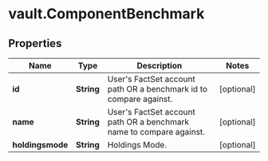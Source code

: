 # vault.ComponentBenchmark

## Properties

Name | Type | Description | Notes
------------ | ------------- | ------------- | -------------
**id** | **String** | User&#39;s FactSet account path OR a benchmark id to compare against. | [optional] 
**name** | **String** | User&#39;s FactSet account path OR a benchmark name to compare against. | [optional] 
**holdingsmode** | **String** | Holdings Mode. | [optional] 


